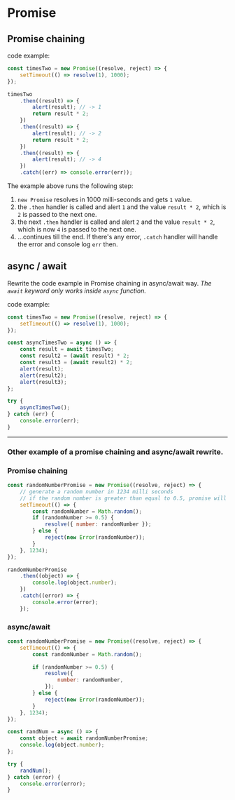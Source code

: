 # Promise

## Promise chaining

code example:

```javascript
const timesTwo = new Promise((resolve, reject) => {
	setTimeout(() => resolve(1), 1000);
});

timesTwo
	.then((result) => {
		alert(result); // -> 1
		return result * 2;
	})
	.then((result) => {
		alert(result); // -> 2
		return result * 2;
	})
	.then((result) => {
		alert(result); // -> 4
	})
	.catch((err) => console.error(err));
```

The example above runs the following step:

1. `new Promise` resolves in 1000 milli-seconds and gets `1` value.
2. the `.then` handler is called and alert `1` and the value `result * 2`, which is `2` is passed to the next one.
3. the next `.then` handler is called and alert `2` and the value `result * 2`, which is now `4` is passed to the next one.
4. ...continues till the end. If there's any error, `.catch` handler will handle the error and console log `err` then.

## async / await

Rewrite the code example in Promise chaining in async/await way.
_The `await` keyword only works inside `async` function._

code example:

```javascript
const timesTwo = new Promise((resolve, reject) => {
	setTimeout(() => resolve(1), 1000);
});

const asyncTimesTwo = async () => {
	const result = await timesTwo;
	const result2 = (await result) * 2;
	const result3 = (await result2) * 2;
	alert(result);
	alert(result2);
	alert(result3);
};

try {
	asyncTimesTwo();
} catch (err) {
	console.error(err);
}
```

---

### Other example of a promise chaining and async/await rewrite.

### Promise chaining

```javascript
const randomNumberPromise = new Promise((resolve, reject) => {
	// generate a random number in 1234 milli seconds
	// if the random number is greater than equal to 0.5, promise will be fulfilled.
	setTimeout(() => {
		const randomNumber = Math.random();
		if (randomNumber >= 0.5) {
			resolve({ number: randomNumber });
		} else {
			reject(new Error(randomNumber));
		}
	}, 1234);
});

randomNumberPromise
	.then((object) => {
		console.log(object.number);
	})
	.catch((error) => {
		console.error(error);
	});
```

### async/await

```javascript
const randomNumberPromise = new Promise((resolve, reject) => {
	setTimeout(() => {
		const randomNumber = Math.random();

		if (randomNumber >= 0.5) {
			resolve({
				number: randomNumber,
			});
		} else {
			reject(new Error(randomNumber));
		}
	}, 1234);
});

const randNum = async () => {
	const object = await randomNumberPromise;
	console.log(object.number);
};

try {
	randNum();
} catch (error) {
	console.error(error);
}
```
